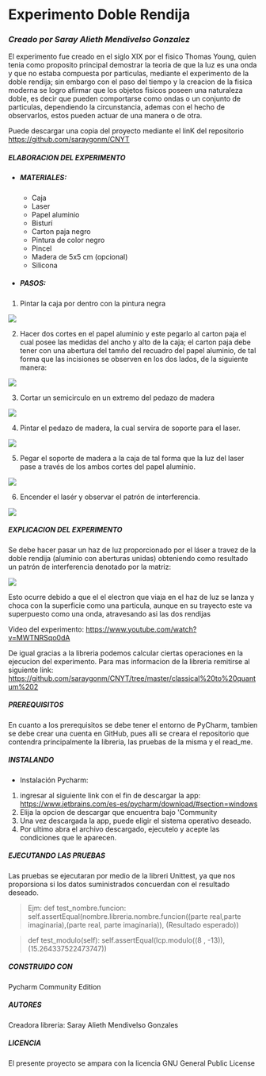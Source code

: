 # Experimento Doble Rendija
### _Creado por Saray Alieth Mendivelso Gonzalez_
El experimento fue creado en el siglo XIX por el fisico Thomas Young, quien tenia como proposito principal demostrar la teoria  de que la luz es una onda y que no estaba compuesta por particulas, mediante el experimento de la doble rendija; sin embargo con el paso del tiempo y la creacion de la fisica moderna se logro afirmar que  los objetos fisicos poseen una naturaleza doble, es decir que pueden comportarse como ondas o un conjunto de particulas, dependiendo la circunstancia, ademas con el hecho de observarlos, estos pueden actuar de una manera o de otra.

Puede descargar una copia del proyecto mediante el linK del repositorio https://github.com/saraygonm/CNYT


##### ELABORACION DEL EXPERIMENTO
- ##### MATERIALES: 
    - Caja
    - Laser
    - Papel aluminio
    - Bisturí
    - Carton paja negro
    - Pintura de color negro
    - Pincel
    - Madera de 5x5 cm (opcional)
    - Silicona
- ##### PASOS:  
1) Pintar la caja por dentro con la pintura negra


![](https://scontent.xx.fbcdn.net/v/t1.15752-9/311228779_425627229687418_3971342962651930505_n.jpg?stp=dst-jpg_s206x206&_nc_cat=110&ccb=1-7&_nc_sid=aee45a&_nc_eui2=AeGqg7F_rHfC6cup7Dwlt3qcMyNTgKjytagzI1OAqPK1qKrzWFbQM9f8-itYeXIU8D56XxHX8j04kqrczEUIyA2O&_nc_ohc=8q4xVxQmS20AX9mARTK&_nc_ad=z-m&_nc_cid=0&_nc_ht=scontent.xx&oh=03_AdQsaeNL6EXaOd8o0RhMi4OXKfEy-OvTEFD1qJ1xUCZhuw&oe=636FEAF6)


2) Hacer dos cortes en el papel aluminio y este pegarlo al carton paja el cual posee las medidas del ancho y alto de la caja; el carton paja debe tener con una abertura del tamño del recuadro del papel aluminio, de tal forma que las incisiones  se observen en los dos lados, de la siguiente manera:


![](https://scontent.xx.fbcdn.net/v/t1.15752-9/311179528_790840948796557_4865908062268517445_n.jpg?stp=dst-jpg_s206x206&_nc_cat=108&ccb=1-7&_nc_sid=aee45a&_nc_eui2=AeGliYW445_pqJ6vR9gZrtLW6Jo0-7gnCiXomjT7uCcKJb2PFnZy0-xZQZPOhAbTViNlRhz_neQRhP191msgz19p&_nc_ohc=QPfGRvGSAocAX9-OD55&_nc_ad=z-m&_nc_cid=0&_nc_ht=scontent.xx&oh=03_AdQiQGVDV-J61w5An3orJK3JlbZEEejXTCfjWZ8LziOXTw&oe=636EA3A7)


3) Cortar un semicirculo en un extremo del pedazo de madera


![](https://scontent.xx.fbcdn.net/v/t1.15752-9/311173267_1173079596613689_1047308300440971794_n.jpg?stp=dst-jpg_s206x206&_nc_cat=104&ccb=1-7&_nc_sid=aee45a&_nc_eui2=AeECcB6SmIXUohreiH6mlrSvIBF54jry6LQgEXniOvLotIS-73DNfhUnlNSY3G6HsR0ssFCnh2_7spmv-CBFYeJG&_nc_ohc=bQvxGXj6sfYAX-e10cJ&_nc_ad=z-m&_nc_cid=0&_nc_ht=scontent.xx&oh=03_AdTTvi65AXXSgNfQdQP8u9imzmjTIHN31dDfxg_tV6hFYA&oe=636E295D)


4) Pintar el pedazo de madera, la cual servira de soporte para el laser.


![](https://scontent.xx.fbcdn.net/v/t1.15752-9/294403437_476237600935543_8065433098312990961_n.jpg?stp=dst-jpg_p206x206&_nc_cat=111&ccb=1-7&_nc_sid=aee45a&_nc_eui2=AeFxjDjOqUmR3E4bFzF8qT8c6mrafs0Egojqatp-zQSCiI7fF2GHlQ6UjO2YNUbzJh3wZGrVo_sCtRLwiPFemfCv&_nc_ohc=TBBoLdnNYvMAX8GZKcX&_nc_ad=z-m&_nc_cid=0&_nc_ht=scontent.xx&oh=03_AdSCkRGgtCJJ2tOTDvjD2OeiADpi34mvaLb7ZF6MsvhhpA&oe=636EF40E)


5) Pegar el soporte de madera a la caja de tal forma que la luz del laser pase a través de los ambos cortes del papel aluminio.


![](https://scontent.xx.fbcdn.net/v/t1.15752-9/275817437_420190140282059_2736001261796355767_n.jpg?stp=dst-jpg_p206x206&_nc_cat=105&ccb=1-7&_nc_sid=aee45a&_nc_eui2=AeE-WPhGs4AHjF4_m0zAkFtQQpb7jsrJaEZClvuOysloRiVT6TKpE0m_CvoNVNbnSlIp7g9LN2rObaPZRlqSDhBI&_nc_ohc=1qo6AckTZD4AX-Kol3Y&_nc_ad=z-m&_nc_cid=0&_nc_ht=scontent.xx&oh=03_AdS1PAZ9GtDzlCISyuxZAtg88W1-TunIGZHBd4TlxA060g&oe=636F801E)


6) Encender el lasér y observar el patrón de interferencia.


![](https://scontent.xx.fbcdn.net/v/t1.15752-9/310957851_670321934339749_5818717568314943536_n.jpg?stp=dst-jpg_p206x206&_nc_cat=107&ccb=1-7&_nc_sid=aee45a&_nc_eui2=AeGnJs5A4iwHtKm6sI7U7amlaFq-HVFV9EZoWr4dUVX0Ro-yLYOcfr78RRfl_-3fdYSU9LfEwdU7uqHZRoqpTSWe&_nc_ohc=45awBlotdBsAX-lP--7&_nc_ad=z-m&_nc_cid=0&_nc_ht=scontent.xx&oh=03_AdS4QtuCqyCBlpWtaDqUQtz3NqHour9zYerNmL39NjnA3A&oe=636F9D5C)



##### EXPLICACION DEL EXPERIMENTO
Se debe hacer pasar  un haz de luz proporcionado por  el láser a travez de la doble rendija (aluminio con aberturas unidas) obteniendo como resultado un patrón de interferencia denotado por la matriz: 


![](https://user-images.githubusercontent.com/53798019/76541799-1de71200-6452-11ea-9ea0-272be402f2b5.png)

Esto ocurre debido a que el el electron que viaja en el haz de luz  se lanza y choca con la superficie como una particula, aunque en su trayecto este va superpuesto como una onda, atravesando asi las dos rendijas

Video del experimento: https://www.youtube.com/watch?v=MWTNRSqo0dA

De igual gracias a la libreria podemos calcular ciertas operaciones en la ejecucion del experimento. Para mas informacion de la libreria remitirse al siguiente link:
https://github.com/saraygonm/CNYT/tree/master/classical%20to%20quantum%202

  
##### PREREQUISITOS 
En cuanto a los prerequisitos se debe tener el entorno de PyCharm, tambien se debe crear una cuenta en GitHub, pues alli se creara el repositorio que contendra principalmente la libreria, las pruebas de la misma y el read_me.

##### INSTALANDO 
- Instalación Pycharm:
1) ingresar al siguiente link  con el fin de descargar la app: https://www.jetbrains.com/es-es/pycharm/download/#section=windows
2) Elija la opcion de descargar que encuentra bajo 'Community
3) Una vez descargada la app, puede eligir el sistema operativo deseado.
4) Por ultimo abra el archivo descargado, ejecutelo y acepte las condiciones que le aparecen.

##### EJECUTANDO LAS PRUEBAS
Las pruebas se ejecutaran por medio de la libreri Unittest, ya que nos proporsiona si los datos suministrados concuerdan con el resultado deseado.

> Ejm: def test_nombre.funcion:
      self.assertEqual(nombre.libreria.nombre.funcion((parte real,parte imaginaria),(parte real, parte imaginaria)), (Resultado esperado))
      
> def test_modulo(self):
        self.assertEqual(lcp.modulo((8 , -13)), (15.264337522473747))
        
##### CONSTRUIDO CON
Pycharm Community Edition 

##### AUTORES
Creadora libreria: Saray Alieth Mendivelso Gonzales

##### LICENCIA
El presente proyecto se ampara con la licencia GNU General Public License






